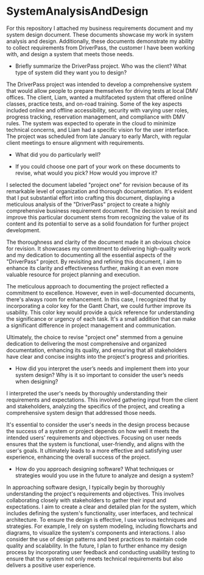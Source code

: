 # SystemAnalysisAndDesign

For this repository I attached my business requirements document and my system design document. These documents showcase my work in system analysis and design. Additionally, these documents demonstrate my ability to collect requirements from DriverPass, the customer I have been working with, and design a system that meets those needs. 

- Briefly summarize the DriverPass project. Who was the client? What type of system did they want you to design?

The DriverPass project was intended to develop a comprehensive system that would allow people to prepare themselves for driving tests at local DMV offices. The client, Liam, wanted a multifaceted system that offered online classes, practice tests, and on-road training. Some of the key aspects included online and offline accessibility, security with varying user roles, progress tracking, reservation management, and compliance with DMV rules. The system was expected to operate in the cloud to minimize technical concerns, and Liam had a specific vision for the user interface. The project was scheduled from late January to early March, with regular client meetings to ensure alignment with requirements.

- What did you do particularly well?

  

- If you could choose one part of your work on these documents to revise, what would you pick? How would you improve it?

I selected the document labeled "project one" for revision because of its remarkable level of organization and thorough documentation. It's evident that I put substantial effort into crafting this document, displaying a meticulous analysis of the "DriverPass" project to create a highly comprehensive business requirement document. The decision to revisit and improve this particular document stems from recognizing the value of its content and its potential to serve as a solid foundation for further project development.

The thoroughness and clarity of the document made it an obvious choice for revision. It showcases my commitment to delivering high-quality work and my dedication to documenting all the essential aspects of the "DriverPass" project. By revisiting and refining this document, I aim to enhance its clarity and effectiveness further, making it an even more valuable resource for project planning and execution.

The meticulous approach to documenting the project reflected a commitment to excellence. However, even in well-documented documents, there's always room for enhancement. In this case, I recognized that by incorporating a color key for the Gantt Chart, we could further improve its usability. This color key would provide a quick reference for understanding the significance or urgency of each task. It's a small addition that can make a significant difference in project management and communication.

Ultimately, the choice to revise "project one" stemmed from a genuine dedication to delivering the most comprehensive and organized documentation, enhancing its quality, and ensuring that all stakeholders have clear and concise insights into the project's progress and priorities.

- How did you interpret the user’s needs and implement them into your system design? Why is it so important to consider the user’s needs when designing?

I interpreted the user's needs by thoroughly understanding their requirements and expectations. This involved gathering input from the client and stakeholders, analyzing the specifics of the project, and creating a comprehensive system design that addressed those needs. 

It's essential to consider the user's needs in the design process because the success of a system or project depends on how well it meets the intended users' requirements and objectives. Focusing on user needs ensures that the system is functional, user-friendly, and aligns with the user's goals. It ultimately leads to a more effective and satisfying user experience, enhancing the overall success of the project.

- How do you approach designing software? What techniques or strategies would you use in the future to analyze and design a system?

In approaching software design, I typically begin by thoroughly understanding the project's requirements and objectives. This involves collaborating closely with stakeholders to gather their input and expectations. I aim to create a clear and detailed plan for the system, which includes defining the system's functionality, user interfaces, and technical architecture. To ensure the design is effective, I use various techniques and strategies. For example, I rely on system modeling, including flowcharts and diagrams, to visualize the system's components and interactions. I also consider the use of design patterns and best practices to maintain code quality and scalability. In the future, I plan to further enhance my design process by incorporating user feedback and conducting usability testing to ensure that the system not only meets technical requirements but also delivers a positive user experience.
